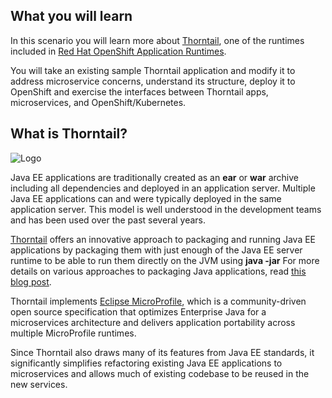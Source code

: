 ## What you will learn ##

In this scenario you will learn more about [Thorntail](https://thorntail.io), one of the runtimes
included in [Red Hat OpenShift Application Runtimes](https://developers.redhat.com/products/rhoar).

You will take an existing sample Thorntail application and modify it to address microservice concerns,
understand its structure, deploy it to OpenShift and exercise the interfaces between Thorntail apps,
microservices, and OpenShift/Kubernetes.

## What is Thorntail?

![Logo](/openshift/assets/middleware/rhoar-getting-started-thorntail/thorntail-logo.png)

Java EE applications are traditionally created as an **ear** or **war** archive including all
dependencies and deployed in an application server. Multiple Java EE applications can and
were typically deployed in the same application server. This model is well understood in
the development teams and has been used over the past several years.

[Thorntail](http://thorntail.io) offers an innovative approach to packaging and
running Java EE applications by
packaging them with just enough of the Java EE server runtime to be able to run them directly
on the JVM using **java -jar** For more details on various approaches to packaging Java
applications,
read [this blog post](https://developers.redhat.com/blog/2017/08/24/the-skinny-on-fat-thin-hollow-and-uber).

Thorntail implements [Eclipse MicroProfile](https://microprofile.io), which is a community-driven open source specification that optimizes Enterprise Java for a microservices architecture and delivers application portability across multiple MicroProfile runtimes.

Since Thorntail also draws many of its features from Java EE standards, it significantly simplifies refactoring
existing Java EE applications to microservices and allows much of existing codebase to be
reused in the new services.
